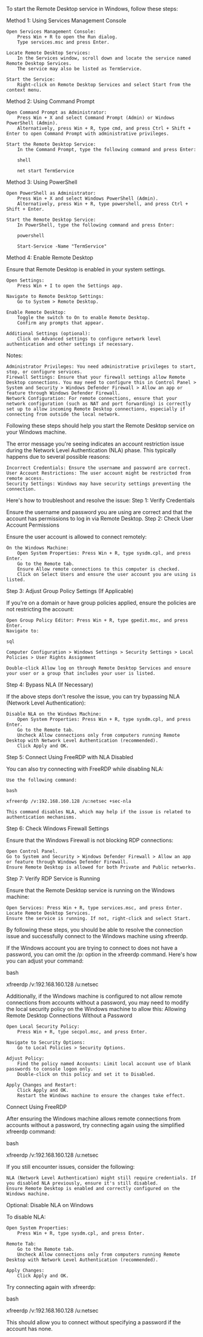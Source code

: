 To start the Remote Desktop service in Windows, follow these steps:

Method 1: Using Services Management Console

    Open Services Management Console:
        Press Win + R to open the Run dialog.
        Type services.msc and press Enter.

    Locate Remote Desktop Services:
        In the Services window, scroll down and locate the service named Remote Desktop Services.
        The service may also be listed as TermService.

    Start the Service:
        Right-click on Remote Desktop Services and select Start from the context menu.

Method 2: Using Command Prompt

    Open Command Prompt as Administrator:
        Press Win + X and select Command Prompt (Admin) or Windows PowerShell (Admin).
        Alternatively, press Win + R, type cmd, and press Ctrl + Shift + Enter to open Command Prompt with administrative privileges.

    Start the Remote Desktop Service:
        In the Command Prompt, type the following command and press Enter:

        shell

        net start TermService

Method 3: Using PowerShell

    Open PowerShell as Administrator:
        Press Win + X and select Windows PowerShell (Admin).
        Alternatively, press Win + R, type powershell, and press Ctrl + Shift + Enter.

    Start the Remote Desktop Service:
        In PowerShell, type the following command and press Enter:

        powershell

        Start-Service -Name "TermService"

Method 4: Enable Remote Desktop

Ensure that Remote Desktop is enabled in your system settings.

    Open Settings:
        Press Win + I to open the Settings app.

    Navigate to Remote Desktop Settings:
        Go to System > Remote Desktop.

    Enable Remote Desktop:
        Toggle the switch to On to enable Remote Desktop.
        Confirm any prompts that appear.

    Additional Settings (optional):
        Click on Advanced settings to configure network level authentication and other settings if necessary.

Notes:

    Administrator Privileges: You need administrative privileges to start, stop, or configure services.
    Firewall Settings: Ensure that your firewall settings allow Remote Desktop connections. You may need to configure this in Control Panel > System and Security > Windows Defender Firewall > Allow an app or feature through Windows Defender Firewall.
    Network Configuration: For remote connections, ensure that your network configuration (such as NAT and port forwarding) is correctly set up to allow incoming Remote Desktop connections, especially if connecting from outside the local network.

Following these steps should help you start the Remote Desktop service on your Windows machine.







The error message you're seeing indicates an account restriction issue during the Network Level Authentication (NLA) phase. This typically happens due to several possible reasons:

    Incorrect Credentials: Ensure the username and password are correct.
    User Account Restrictions: The user account might be restricted from remote access.
    Security Settings: Windows may have security settings preventing the connection.

Here's how to troubleshoot and resolve the issue:
Step 1: Verify Credentials

Ensure the username and password you are using are correct and that the account has permissions to log in via Remote Desktop.
Step 2: Check User Account Permissions

Ensure the user account is allowed to connect remotely:

    On the Windows Machine:
        Open System Properties: Press Win + R, type sysdm.cpl, and press Enter.
        Go to the Remote tab.
        Ensure Allow remote connections to this computer is checked.
        Click on Select Users and ensure the user account you are using is listed.

Step 3: Adjust Group Policy Settings (If Applicable)

If you're on a domain or have group policies applied, ensure the policies are not restricting the account:

    Open Group Policy Editor: Press Win + R, type gpedit.msc, and press Enter.
    Navigate to:

    sql

    Computer Configuration > Windows Settings > Security Settings > Local Policies > User Rights Assignment

    Double-click Allow log on through Remote Desktop Services and ensure your user or a group that includes your user is listed.

Step 4: Bypass NLA (If Necessary)

If the above steps don't resolve the issue, you can try bypassing NLA (Network Level Authentication):

    Disable NLA on the Windows Machine:
        Open System Properties: Press Win + R, type sysdm.cpl, and press Enter.
        Go to the Remote tab.
        Uncheck Allow connections only from computers running Remote Desktop with Network Level Authentication (recommended).
        Click Apply and OK.

Step 5: Connect Using FreeRDP with NLA Disabled

You can also try connecting with FreeRDP while disabling NLA:

    Use the following command:

    bash

    xfreerdp /v:192.168.160.128 /u:netsec +sec-nla

    This command disables NLA, which may help if the issue is related to authentication mechanisms.

Step 6: Check Windows Firewall Settings

Ensure that the Windows Firewall is not blocking RDP connections:

    Open Control Panel.
    Go to System and Security > Windows Defender Firewall > Allow an app or feature through Windows Defender Firewall.
    Ensure Remote Desktop is allowed for both Private and Public networks.

Step 7: Verify RDP Service is Running

Ensure that the Remote Desktop service is running on the Windows machine:

    Open Services: Press Win + R, type services.msc, and press Enter.
    Locate Remote Desktop Services.
    Ensure the service is running. If not, right-click and select Start.

By following these steps, you should be able to resolve the connection issue and successfully connect to the Windows machine using xfreerdp.



If the Windows account you are trying to connect to does not have a password, you can omit the /p: option in the xfreerdp command. Here's how you can adjust your command:

bash

xfreerdp /v:192.168.160.128 /u:netsec

Additionally, if the Windows machine is configured to not allow remote connections from accounts without a password, you may need to modify the local security policy on the Windows machine to allow this:
Allowing Remote Desktop Connections Without a Password

    Open Local Security Policy:
        Press Win + R, type secpol.msc, and press Enter.

    Navigate to Security Options:
        Go to Local Policies > Security Options.

    Adjust Policy:
        Find the policy named Accounts: Limit local account use of blank passwords to console logon only.
        Double-click on this policy and set it to Disabled.

    Apply Changes and Restart:
        Click Apply and OK.
        Restart the Windows machine to ensure the changes take effect.

Connect Using FreeRDP

After ensuring the Windows machine allows remote connections from accounts without a password, try connecting again using the simplified xfreerdp command:

bash

xfreerdp /v:192.168.160.128 /u:netsec

If you still encounter issues, consider the following:

    NLA (Network Level Authentication) might still require credentials. If you disabled NLA previously, ensure it's still disabled.
    Ensure Remote Desktop is enabled and correctly configured on the Windows machine.

Optional: Disable NLA on Windows

To disable NLA:

    Open System Properties:
        Press Win + R, type sysdm.cpl, and press Enter.

    Remote Tab:
        Go to the Remote tab.
        Uncheck Allow connections only from computers running Remote Desktop with Network Level Authentication (recommended).

    Apply Changes:
        Click Apply and OK.

Try connecting again with xfreerdp:

bash

xfreerdp /v:192.168.160.128 /u:netsec

This should allow you to connect without specifying a password if the account has none.
